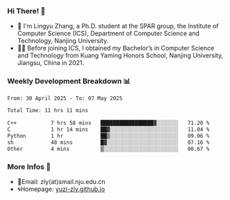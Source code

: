 ### Hi There! 👋 
- 🐳 I'm Lingyu Zhang, a Ph.D. student at the SPAR group, the Institute of Computer Science (ICS), Department of Computer Science and Technology, Nanjing University.
- 🧑‍🎓 Before joining ICS, I obtained my Bachelor’s in Computer Science and Technology from Kuang Yaming Honors School, Nanjing University, Jiangsu, China in 2021.

### Weekly Development Breakdown :bar_chart:

<!--START_SECTION:waka-->

```txt
From: 30 April 2025 - To: 07 May 2025

Total Time: 11 hrs 11 mins

C++           7 hrs 58 mins   █████████████████▓░░░░░░░   71.20 %
C             1 hr 14 mins    ██▓░░░░░░░░░░░░░░░░░░░░░░   11.04 %
Python        1 hr            ██▒░░░░░░░░░░░░░░░░░░░░░░   09.06 %
sh            48 mins         █▓░░░░░░░░░░░░░░░░░░░░░░░   07.16 %
Other         4 mins          ▒░░░░░░░░░░░░░░░░░░░░░░░░   00.67 %
```

<!--END_SECTION:waka-->

<!--
### Github Contributions :octocat:

![](https://raw.githubusercontent.com/yuzi-zly/yuzi-zly/output/github-contribution-grid-snake.svg)              
-->

### More Infos 📖

- 📧Email: zly(at)smail.nju.edu.cn
- 🌀Homepage: [yuzi-zly.github.io](https://yuzi-zly.github.io/)

